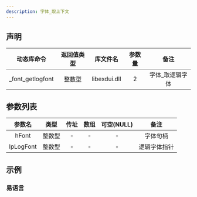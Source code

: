 ```yaml
---
description: 字体_取上下文
---
```





## 声明

|动态库命令| 返回值类型|库文件名|参数量| 备注|
|:--:|:--:|:--:|:--:|:--:|
| _font_getlogfont |  整数型 |  libexdui.dll | 2 | 字体_取逻辑字体 |

## 参数列表

| 参数名 |  类型  | 传址 | 数组 | 可空(NULL) |   备注   |
| :----: | :----: | :--: | :--: | :--------: | :------: |
| hFont  | 整数型 |  -   |  -   |     -      | 字体句柄 |
| lpLogFont  | 整数型 |  -   |  -   |     -      | 逻辑字体指针 |

## 示例

### 易语言

```basic

```
